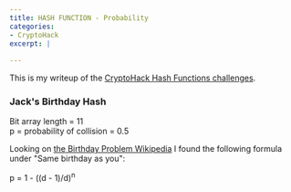 ```yaml
---
title: HASH FUNCTION - Probability
categories:
- CryptoHack
excerpt: |
  
---
```


This is my writeup of the [CryptoHack Hash Functions challenges](https://cryptohack.org/challenges/hashes/).

### Jack's Birthday Hash

Bit array length = 11 <br>
p = probability of collision = 0.5

Looking on [the Birthday Problem Wikipedia](https://en.wikipedia.org/wiki/Birthday_problem) I found the following formula under "Same birthday as you":

p = 1 - ((d - 1)/d)<sup>n<sup>
